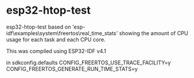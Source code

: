 # esp32-htop-test

esp32-htop-test based on 'esp-idf\examples\system\freertos\real_time_stats' showing the amount of CPU usage for each task and each CPU core.

This was compiled using ESP32-IDF v4.1

in sdkconfig.defaults
CONFIG_FREERTOS_USE_TRACE_FACILITY=y
CONFIG_FREERTOS_GENERATE_RUN_TIME_STATS=y
